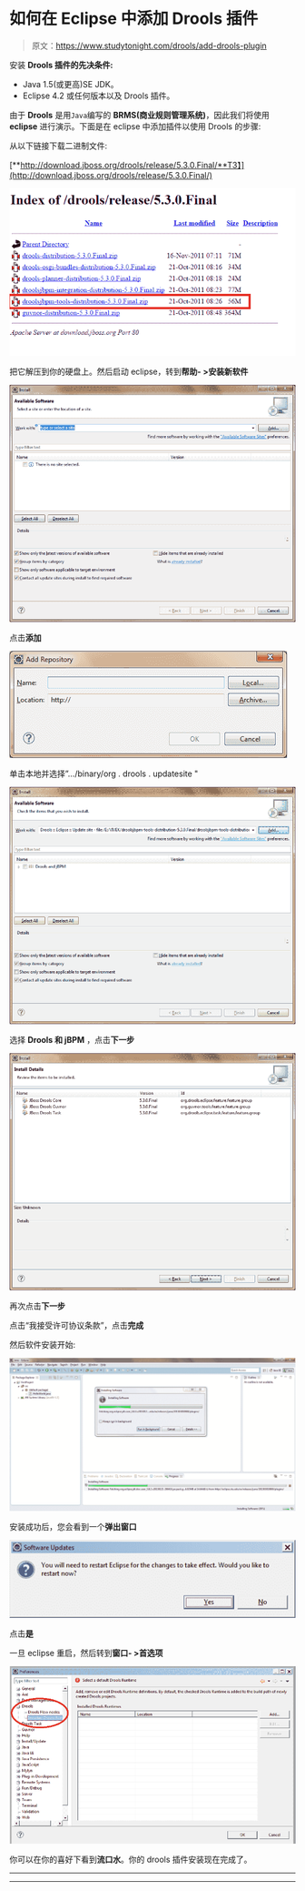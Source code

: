 # 如何在 Eclipse 中添加 Drools 插件

> 原文：<https://www.studytonight.com/drools/add-drools-plugin>

安装 **Drools 插件的先决条件:**

*   Java 1.5(或更高)SE JDK。
*   Eclipse 4.2 或任何版本以及 Drools 插件。

由于 **Drools** 是用`Java`编写的 **BRMS(商业规则管理系统)**，因此我们将使用 **eclipse** 进行演示。下面是在 eclipse 中添加插件以使用 Drools 的步骤:

从以下链接下载二进制文件:

[**http://download.jboss.org/drools/release/5.3.0.Final/**T3】](http://download.jboss.org/drools/release/5.3.0.Final/)

![Add Drools plugin in eclipse](img/b4747ee9bc68db0b2fdce35f7c6f2365.png)

把它解压到你的硬盘上。然后启动 eclipse，转到**帮助- >安装新软件**

![Add Drools plugin in eclipse](img/14f033f4983801486b91bcb1379312e2.png)

点击**添加**

![Add Drools plugin in eclipse](img/eb2811b818464ffd2bbb76be3b51c061.png)

单击本地并选择”.../binary/org . drools . updatesite "

![Add Drools plugin in eclipse](img/cc97bf31e4e1e771e5bddae4ed66c11a.png)

选择 **Drools 和 jBPM** ，点击**下一步**

![Add Drools plugin in eclipse](img/08b17b4e8af326a4e7c771fc6166227b.png)

再次点击**下一步**

点击“我接受许可协议条款”，点击**完成**

然后软件安装开始:

![Add Drools plugin in eclipse](img/b1203ecc27e5ccfc6ad905828f72325b.png)

安装成功后，您会看到一个**弹出窗口**

![Add Drools plugin in eclipse](img/4adaa58ed1430ad435296e86c43bd692.png)

点击**是**

一旦 eclipse 重启，然后转到**窗口- >首选项**

![Add Drools plugin in eclipse](img/69db8fe73fadc5bbcbdc1e47e5047028.png)

你可以在你的喜好下看到**流口水**。你的 drools 插件安装现在完成了。

* * *

* * *